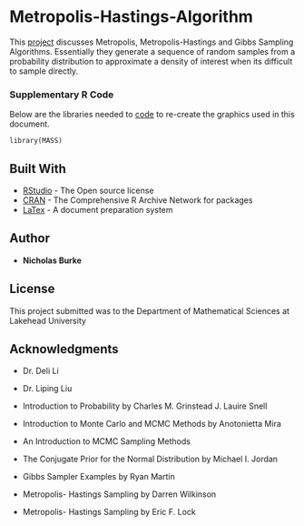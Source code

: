# Metropolis-Hastings-Algorithm

This [project]() discusses Metropolis, Metropolis-Hastings and Gibbs Sampling Algorithms. Essentially they generate a sequence of random samples from
a probability distribution to approximate a density of interest when its difficult to sample directly.

### Supplementary R Code

Below are the libraries needed to [code]() to re-create the graphics used in this document. 

```
library(MASS)

```

## Built With

* [RStudio](https://rstudio.com/products/rstudio/) - The Open source license
* [CRAN](https://cran.r-project.org/) - The Comprehensive R Archive Network for packages
* [LaTex](https://www.latex-project.org/) - A document preparation system


## Author

* **Nicholas Burke** 

## License

This project submitted was to the Department of Mathematical Sciences at Lakehead University

## Acknowledgments

* Dr. Deli Li

* Dr. Liping Liu

* Introduction to Probability by Charles M. Grinstead J. Lauire Snell

* Introduction to Monte Carlo and MCMC Methods by Anotonietta Mira

* An Introduction to MCMC Sampling Methods 

* The Conjugate Prior for the Normal Distribution by Michael I. Jordan

* Gibbs Sampler Examples by Ryan Martin

* Metropolis- Hastings Sampling by Darren Wilkinson

* Metropolis- Hastings Sampling by Eric F. Lock

